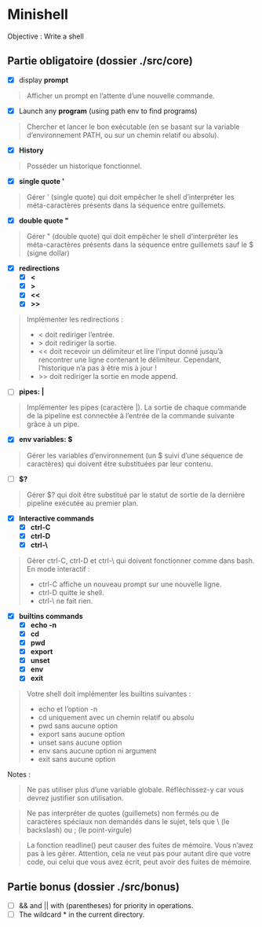 # Minishell

Objective : Write a shell

## Partie obligatoire (dossier ./src/core)

- [x] display **prompt**
> Afficher un prompt en l’attente d’une nouvelle commande.

- [x] Launch any **program** (using path env to find programs) 
>    Chercher et lancer le bon exécutable (en se basant sur la variable d’environnement PATH, ou sur un chemin relatif ou absolu).

- [x] **History**
> Posséder un historique fonctionnel.

- [x] **single quote '**
> Gérer ' (single quote) qui doit empêcher le shell d’interpréter les méta-caractères présents dans la séquence entre guillemets.

- [x] **double quote "**
> Gérer " (double quote) qui doit empêcher le shell d’interpréter les méta-caractères présents dans la séquence entre guillemets sauf le $ (signe dollar)

* [x] **redirections**
    * [x] **<**
    * [x] **>**
    * [x] **<<**
    * [x] **>>**
>Implémenter les redirections :
> - < doit rediriger l’entrée.  
> - \> doit rediriger la sortie.  
> - << doit recevoir un délimiteur et lire l’input donné jusqu’à rencontrer une ligne contenant le délimiteur. Cependant, l’historique n’a pas à être mis à jour !
> - \>\> doit rediriger la sortie en mode append.

* [ ] **pipes: |**
> Implémenter les pipes (caractère |). La sortie de chaque commande de la pipeline est connectée à l’entrée de la commande suivante grâce à un pipe.

* [x] **env variables: $**
> Gérer les variables d’environnement (un $ suivi d’une séquence de caractères) qui doivent être substituées par leur contenu.

* [ ] **$?**
> Gérer $? qui doit être substitué par le statut de sortie de la dernière pipeline exécutée au premier plan.

* [x] **Interactive commands**
    * [x] **ctrl-C**
    * [x] **ctrl-D**
    * [x] **ctrl-\\**

> Gérer ctrl-C, ctrl-D et ctrl-\ qui doivent fonctionner comme dans bash.
> En mode interactif :
> * ctrl-C affiche un nouveau prompt sur une nouvelle ligne.
> * ctrl-D quitte le shell.
> * ctrl-\ ne fait rien.

* [x] **builtins commands**
    * [x] **echo -n**
    * [x] **cd**
    * [x] **pwd**
    * [x] **export**
    * [x] **unset**
    * [x] **env**
    * [x] **exit**

>Votre shell doit implémenter les builtins suivantes :
> * echo et l’option -n
> * cd uniquement avec un chemin relatif ou absolu
> * pwd sans aucune option
> * export sans aucune option
> * unset sans aucune option
> * env sans aucune option ni argument
> * exit sans aucune option

Notes :
> Ne pas utiliser plus d’une variable globale. Réfléchissez-y car vous devrez justifier son utilisation.

> Ne pas interpréter de quotes (guillemets) non fermés ou de caractères spéciaux non demandés dans le sujet, tels que \ (le backslash) ou ; (le point-virgule)

> La fonction readline() peut causer des fuites de mémoire. Vous n’avez pas à les gérer. Attention, cela ne veut pas pour autant dire que votre code, oui celui que vous avez écrit, peut avoir des fuites de mémoire.

## Partie bonus (dossier ./src/bonus)

- [ ] && and || with (parentheses) for priority in operations.
- [ ] The wildcard * in the current directory.
